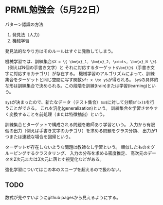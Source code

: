# PRML勉強会（5月22日）

パターン認識の方法
1. 発見法（人力）
2. 機械学習

発見法的なやり方はそのルールはすぐに発散してしまう。

機械学習では、訓練集合`$X = \{ \bm{x}_1, \bm{x}_2, \cdots, \bm{x}_N \}$`（例えばN個の手書き文字）と
それに対応するターゲット`$\bm{t}$`（手書き文字に対応するカテゴリ）が存在する。
機械学習のアルゴリズムによって、訓練集合をターゲットと同じ空間に写す関数`$f: x \to y$`が得られる。
`$y$`の具体的な形は訓練集合で決められる。この段階を訓練(train)または学習(learning)という。

`$y$`が決まったので、新たなデータ（テスト集合）`$x$`に対して分類`$f(x)$`を行うことができる。
これを汎化(generalization)という。
訓練集合を学習させやすく変換することを前処理（または特徴抽出）という。

訓練集合とターゲットで構成される問題を教師あり学習という。
入力から有限個の出力（例えば手書き文字のカテゴリ）を求める問題をクラス分類、
出力が1つまたは連続な場合を回帰という。

ターゲットが存在しないような問題は教師なし学習という。
類似したものをグルーピングするクラスタリング、
入力の分布を求める密度推定、
高次元のデータを2次元または3次元に落とす視覚化などがある。

強化学習についてはこの本のスコープを超えるので扱わない。

## TODO

数式が見やすいようにgithub pagesから見えるようにする。
